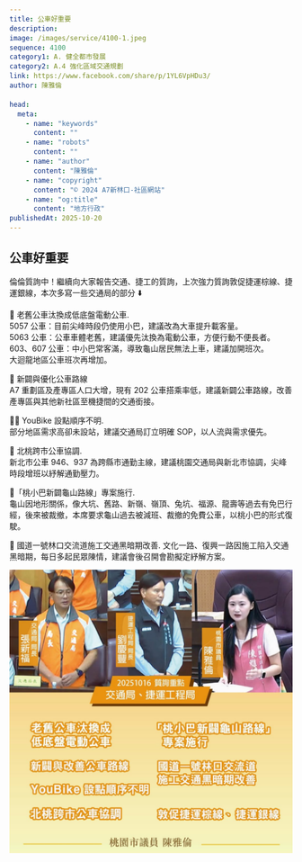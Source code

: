 ```yaml
---
title: 公車好重要
description:
image: /images/service/4100-1.jpeg
sequence: 4100
category1: A. 健全都市發展
category2: A.4 強化區域交通規劃
link: https://www.facebook.com/share/p/1YL6VpHDu3/
author: 陳雅倫

head:
  meta:
    - name: "keywords"
      content: ""
    - name: "robots"
      content: ""
    - name: "author"
      content: "陳雅倫"
    - name: "copyright"
      content: "© 2024 A7新林口-社區網站"
    - name: "og:title"
      content: "地方行政"
publishedAt: 2025-10-20
---
```


## 公車好重要

倫倫質詢中！繼續向大家報告交通、捷工的質詢，上次強力質詢敦促捷運棕線、捷運銀線，本次多寫一些交通局的部分 ⬇️

🚌 老舊公車汰換成低底盤電動公車.  
5057 公車：目前尖峰時段仍使用小巴，建議改為大車提升載客量。  
5063 公車：公車車體老舊，建議優先汰換為電動公車，方便行動不便長者。  
603、607 公車：中小巴常客滿，導致龜山居民無法上車，建議加開班次。  
大迴龍地區公車班次再增加。

🚏 新闢與優化公車路線  
A7 重劃區及產專區人口大增，現有 202 公車搭乘率低，建議新闢公車路線，改善產專區與其他新社區至機捷間的交通銜接。

🚴‍♀️ YouBike 設點順序不明.  
部分地區需求高卻未設站，建議交通局訂立明確 SOP，以人流與需求優先。

🚌 北桃跨市公車協調.  
新北市公車 946、937 為跨縣市通勤主線，建議桃園交通局與新北市協調，尖峰時段增班以紓解通勤壓力。

🚓「桃小巴新闢龜山路線」專案施行.  
龜山因地形關係，像大坑、舊路、新嶺、嶺頂、兔坑、福源、龍壽等過去有免巴行經，後來被裁撤，本席要求龜山過去被減班、裁撤的免費公車，以桃小巴的形式復駛。

🚗 國道一號林口交流道施工交通黑暗期改善.
文化一路、復興一路因施工陷入交通黑暗期，每日多起民眾陳情，建議會後召開會勘擬定紓解方案。

![s4100-1.jpeg](/images/service/s4100-1.jpeg)
